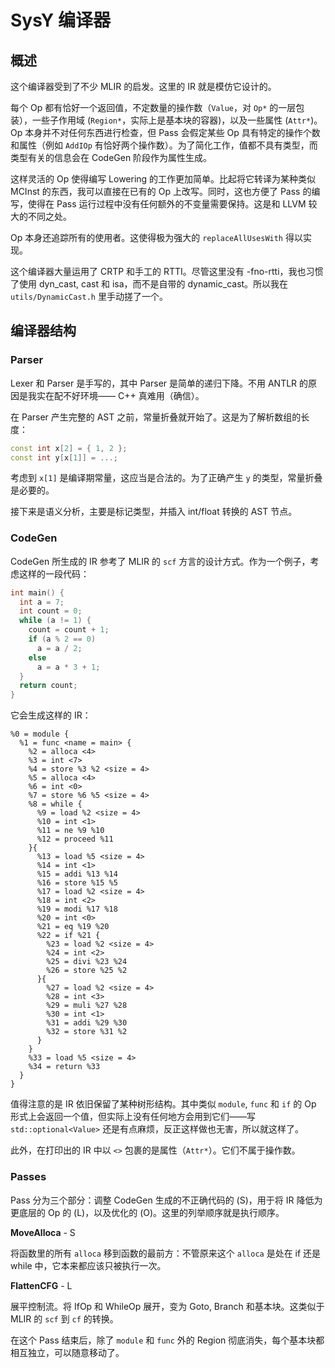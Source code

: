 # SysY 编译器

## 概述

这个编译器受到了不少 MLIR 的启发。这里的 IR 就是模仿它设计的。

每个 Op 都有恰好一个返回值，不定数量的操作数（`Value`，对 `Op*` 的一层包装），一些子作用域 (`Region*`，实际上是基本块的容器)，以及一些属性 (`Attr*`)。Op 本身并不对任何东西进行检查，但 Pass 会假定某些 Op 具有特定的操作个数和属性（例如 `AddIOp` 有恰好两个操作数）。为了简化工作，值都不具有类型，而类型有关的信息会在 CodeGen 阶段作为属性生成。

这样灵活的 Op 使得编写 Lowering 的工作更加简单。比起将它转译为某种类似 MCInst 的东西，我可以直接在已有的 Op 上改写。同时，这也方便了 Pass 的编写，使得在 Pass 运行过程中没有任何额外的不变量需要保持。这是和 LLVM 较大的不同之处。

Op 本身还追踪所有的使用者。这使得极为强大的 `replaceAllUsesWith` 得以实现。

这个编译器大量运用了 CRTP 和手工的 RTTI。尽管这里没有 -fno-rtti，我也习惯了使用 dyn_cast, cast 和 isa，而不是自带的 dynamic_cast。所以我在 `utils/DynamicCast.h` 里手动搓了一个。

## 编译器结构

### Parser

Lexer 和 Parser 是手写的，其中 Parser 是简单的递归下降。不用 ANTLR 的原因是我实在配不好环境—— C++ 真难用（确信）。

在 Parser 产生完整的 AST 之前，常量折叠就开始了。这是为了解析数组的长度：

```cpp
const int x[2] = { 1, 2 };
const int y[x[1]] = ...;
```

考虑到 `x[1]` 是编译期常量，这应当是合法的。为了正确产生 `y` 的类型，常量折叠是必要的。

接下来是语义分析，主要是标记类型，并插入 int/float 转换的 AST 节点。

### CodeGen

CodeGen 所生成的 IR 参考了 MLIR 的 `scf` 方言的设计方式。作为一个例子，考虑这样的一段代码：

```cpp
int main() {
  int a = 7;
  int count = 0;
  while (a != 1) {
    count = count + 1;
    if (a % 2 == 0)
      a = a / 2;
    else
      a = a * 3 + 1;
  }
  return count;
}
```

它会生成这样的 IR：

```mlir
%0 = module {
  %1 = func <name = main> {
    %2 = alloca <4>
    %3 = int <7>
    %4 = store %3 %2 <size = 4>
    %5 = alloca <4>
    %6 = int <0>
    %7 = store %6 %5 <size = 4>
    %8 = while {
      %9 = load %2 <size = 4>
      %10 = int <1>
      %11 = ne %9 %10
      %12 = proceed %11
    }{
      %13 = load %5 <size = 4>
      %14 = int <1>
      %15 = addi %13 %14
      %16 = store %15 %5
      %17 = load %2 <size = 4>
      %18 = int <2>
      %19 = modi %17 %18
      %20 = int <0>
      %21 = eq %19 %20
      %22 = if %21 {
        %23 = load %2 <size = 4>
        %24 = int <2>
        %25 = divi %23 %24
        %26 = store %25 %2
      }{
        %27 = load %2 <size = 4>
        %28 = int <3>
        %29 = muli %27 %28
        %30 = int <1>
        %31 = addi %29 %30
        %32 = store %31 %2
      }
    }
    %33 = load %5 <size = 4>
    %34 = return %33
  }
}
```

值得注意的是 IR 依旧保留了某种树形结构。其中类似 `module`, `func` 和 `if` 的 Op 形式上会返回一个值，但实际上没有任何地方会用到它们——写 `std::optional<Value>` 还是有点麻烦，反正这样做也无害，所以就这样了。

此外，在打印出的 IR 中以 `<>` 包裹的是属性（`Attr*`）。它们不属于操作数。

### Passes

Pass 分为三个部分：调整 CodeGen 生成的不正确代码的 (S)，用于将 IR 降低为更底层的 Op 的 (L)，以及优化的 (O)。这里的列举顺序就是执行顺序。

**MoveAlloca** - S

将函数里的所有 `alloca` 移到函数的最前方：不管原来这个 `alloca` 是处在 if 还是 while 中，它本来都应该只被执行一次。

**FlattenCFG** - L

展平控制流。将 IfOp 和 WhileOp 展开，变为 Goto, Branch 和基本块。这类似于 MLIR 的 `scf` 到 `cf` 的转换。

在这个 Pass 结束后，除了 `module` 和 `func` 外的 Region 彻底消失，每个基本块都相互独立，可以随意移动了。
